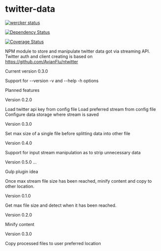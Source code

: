 twitter-data
============
[![wercker status](https://app.wercker.com/status/f01ac315298003f64b90b810b1157786/s "wercker status")](https://app.wercker.com/project/bykey/f01ac315298003f64b90b810b1157786)

[![Dependency Status](https://david-dm.org/mpiivonen/twitter-data.png)](https://david-dm.org/mpiivonen/twitter-data#info=dependencies)

[![Coverage Status](https://coveralls.io/repos/mpiivonen/twitter-data/badge.png?branch=master)](https://coveralls.io/r/mpiivonen/twitter-data?branch=master)

NPM module to store and manipulate twitter data got via streaming API.
Twitter auth and client creating is based on https://github.com/AvianFlu/ntwitter

Current version 0.3.0

Support for --version -v and --help -h options

Planned features

Version 0.2.0

Load twitter api key from config file
Load preferred stream from config file
Configure data storage where stream is saved

Version 0.3.0

Set max size of a single file before splitting
data into other file

Version 0.4.0

Support for input stream manipulation as
to strip unnecessary data

Version 0.5.0
...

Gulp plugin idea

Once max stream file size has been reached,
minify content and copy to other location.

Version 0.1.0

Get max file size and detect when it has been reached.

Version 0.2.0

Minify content

Version 0.3.0

Copy processed files to user preferred location
